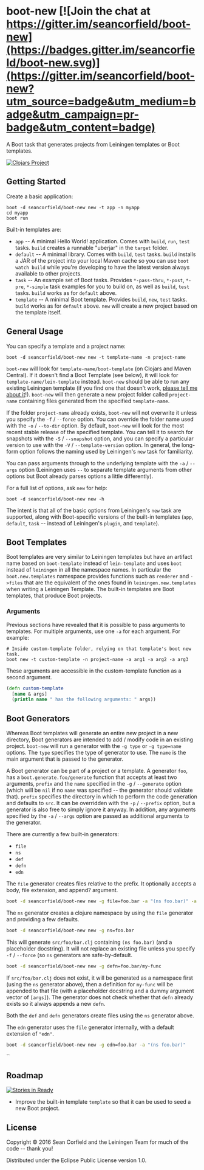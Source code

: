 # boot-new [![Join the chat at https://gitter.im/seancorfield/boot-new](https://badges.gitter.im/seancorfield/boot-new.svg)](https://gitter.im/seancorfield/boot-new?utm_source=badge&utm_medium=badge&utm_campaign=pr-badge&utm_content=badge)

A Boot task that generates projects from Leiningen templates or Boot templates.

[![Clojars Project](https://img.shields.io/clojars/v/seancorfield/boot-new.svg)](https://clojars.org/seancorfield/boot-new)

## Getting Started

Create a basic application:

    boot -d seancorfield/boot-new new -t app -n myapp
    cd myapp
    boot run

Built-in templates are:

* `app` -- A minimal Hello World! application. Comes with `build`, `run`, `test` tasks. `build` creates a runnable "uberjar" in the `target` folder.
* `default` -- A minimal library. Comes with `build`, `test` tasks. `build` installs a JAR of the project into your local Maven cache so you can use `boot watch build` while you're developing to have the latest version always available to other projects.
* `task` -- An example set of Boot tasks. Provides `*-pass-thru`, `*-post`, `*-pre`, `*-simple` task examples for you to build on, as well as `build`, `test` tasks. `build` works as for `default` above.
* `template` -- A minimal Boot template. Provides `build`, `new`, `test` tasks. `build` works as for `default` above. `new` will create a new project based on the template itself.

## General Usage

You can specify a template and a project name:

    boot -d seancorfield/boot-new new -t template-name -n project-name

`boot-new` will look for `template-name/boot-template` (on Clojars and Maven Central). If it doesn't find a Boot Template (see below), it will look for `template-name/lein-template` instead. `boot-new` should be able to run any existing Leiningen template (if you find one that doesn't work, [please tell me about it](https://github.com/seancorfield/boot-new/issues)!). `boot-new` will then generate a new project folder called `project-name` containing files generated from the specified `template-name`.

If the folder `project-name` already exists, `boot-new` will not overwrite it unless you specify the `-f` / `--force` option. You can override the folder name used with the `-o` / `--to-dir` option. By default, `boot-new` will look for the most recent stable release of the specified template. You can tell it to search for snapshots with the `-S` / `--snapshot` option, and you can specify a particular version to use with the `-V` / `--template-version` option. In general, the long-form option follows the naming used by Leiningen's `new` task for familiarity.

You can pass arguments through to the underlying template with the `-a` / `--args` option (Leiningen uses `--` to separate template arguments from other options but Boot already parses options a little differently).

For a full list of options, ask `new` for help:

    boot -d seancorfield/boot-new new -h

The intent is that all of the basic options from Leiningen's `new` task are supported, along with Boot-specific versions of the built-in templates (`app`, `default`, `task` -- instead of Leiningen's `plugin`, and `template`).

## Boot Templates

Boot templates are very similar to Leiningen templates but have an artifact name based on `boot-template` instead of `lein-template` and uses `boot` instead of `leiningen` in all the namespace names. In particular the `boot.new.templates` namespace provides functions such as `renderer` and `->files` that are the equivalent of the ones found in `leiningen.new.templates` when writing a Leiningen Template. The built-in templates are Boot templates, that produce Boot projects.

### Arguments

Previous sections have revealed that it is possible to pass arguments to templates. For multiple arguments, use one `-a` for each argument. For example:

```
# Inside custom-template folder, relying on that template's boot new task.
boot new -t custom-template -n project-name -a arg1 -a arg2 -a arg3
```

These arguments are accessible in the custom-template function as a second argument.

```clj
(defn custom-template
  [name & args]
  (println name " has the following arguments: " args))
```

## Boot Generators

Whereas Boot templates will generate an entire new project in a new directory, Boot generators are intended to add / modify code in an existing project. `boot-new` will run a generator with the `-g type` or `-g type=name` options. The `type` specifies the type of generator to use. The `name` is the main argument that is passed to the generator.

A Boot generator can be part of a project or a template. A generator `foo`, has a `boot.generate.foo/generate` function that accepts at least two arguments, `prefix` and the `name` specified in the `-g` / `--generate` option (which will be `nil` if no `name` was specified -- the generator should validate that). `prefix` specifies the directory in which to perform the code generation and defaults to `src`. It can be overridden with the `-p` / `--prefix` option, but a generator is also free to simply ignore it anyway. In addition, any arguments specified by the `-a` / `--args` option are passed as additional arguments to the generator.

There are currently a few built-in generators:
- `file`
- `ns`
- `def`
- `defn`
- `edn`

The `file` generator creates files relative to the prefix. It optionally accepts a body, file extension, and append? argument.
```bash
boot -d seancorfield/boot-new new -g file=foo.bar -a "(ns foo.bar)" -a "clj"
```

The `ns` generator creates a clojure namespace by using the `file` generator and providing a few defaults.
```bash
boot -d seancorfield/boot-new new -g ns=foo.bar
```

This will generate `src/foo/bar.clj` containing `(ns foo.bar)` (and a placeholder docstring). It will not replace an existing file unless you specify `-f` / `--force` (so `ns` generators are safe-by-default.
```bash
boot -d seancorfield/boot-new new -g defn=foo.bar/my-func
```

If `src/foo/bar.clj` does not exist, it will be generated as a namespace first (using the `ns` generator above), then a definition for `my-func` will be appended to that file (with a placeholder docstring and a dummy argument vector of `[args]`). The generator does not check whether that `defn` already exists so it always appends a new `defn`.

Both the `def` and `defn` generators create files using the `ns` generator above.

The `edn` generator uses the `file` generator internally, with a default extension of `"edn"`.
```bash
boot -d seancorfield/boot-new new -g edn=foo.bar -a "(ns foo.bar)"
```

``
## Roadmap

[![Stories in Ready](https://badge.waffle.io/seancorfield/boot-new.png?label=ready&title=Ready)](https://waffle.io/seancorfield/boot-new)

* Improve the built-in template `template` so that it can be used to seed a new Boot project.

## License

Copyright © 2016 Sean Corfield and the Leiningen Team for much of the code -- thank you!

Distributed under the Eclipse Public License version 1.0.
